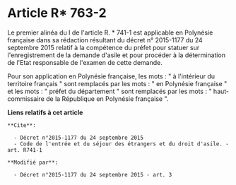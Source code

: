 # Article R* 763-2

Le premier alinéa du I de l'article R. * 741-1 est applicable en Polynésie française dans sa rédaction résultant du décret n°
2015-1177 du 24 septembre 2015 relatif à la compétence du préfet pour statuer sur l'enregistrement de la demande d'asile et
pour procéder à la détermination de l'Etat responsable de l'examen de cette demande. 

Pour son application en Polynésie française, les mots : " à l'intérieur du territoire français " sont remplacés par les
mots : " en Polynésie française " et les mots : " préfet du département " sont remplacés par les mots : " haut-commissaire de
la République en Polynésie française ".

**Liens relatifs à cet article**

	**Cite**:

	  - Décret n°2015-1177 du 24 septembre 2015
	  - Code de l'entrée et du séjour des étrangers et du droit d'asile. - art. R741-1

	**Modifié par**:

	  - Décret n°2015-1177 du 24 septembre 2015 - art. 3
